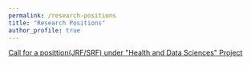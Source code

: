 ```yaml
---
permalink: /research-positions
title: "Research Positions"
author_profile: true
---
```


<a href="../../positions.pdf" target="_blank">Call for a posittion(JRF/SRF) under "Health and Data Sciences" Project</a>
